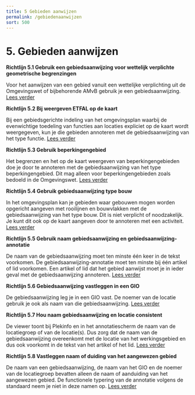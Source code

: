 ```yaml
---
title: 5 Gebieden aanwijzen
permalink: /gebiedenaanwijzen
sort: 500
---
```


# 5. Gebieden aanwijzen

**Richtlijn 5.1 Gebruik een gebiedsaanwijzing voor wettelijk verplichte geometrische begrenzingen**

Voor het aanwijzen van een gebied vanuit een wettelijke verplichting uit de Omgevingswet of bijbehorende AMvB gebruik je een gebiedsaanwijzing. [Lees verder](Richtlijn_5.1.md)

**Richtlijn 5.2 Bij weergeven ETFAL op de kaart**

Bij een gebiedsgerichte indeling van het omgevingsplan waarbij de evenwichtige toedeling van functies aan locaties expliciet op de kaart wordt weergegeven, kun je die gebieden annoteren met de gebiedsaanwijzing van het type functie. [Lees verder](Richtlijn_5.2.md)

**Richtlijn 5.3 Gebruik beperkingengebied**

Het begrenzen en het op de kaart weergeven van beperkingengebieden doe je door te annoteren met de gebiedsaanwijzing van het type beperkingengebied. Dit mag alleen voor beperkingengebieden zoals bedoeld in de Omgevingswet. [Lees verder](Richtlijn_5.3.md)

**Richtlijn 5.4 Gebruik gebiedsaanwijzing type bouw**

In het omgevingsplan kan je gebieden waar gebouwen mogen worden opgericht aangeven met rooilijnen en bouwvlakken met de gebiedsaanwijzing van het type bouw. Dit is niet verplicht of noodzakelijk. Je kunt dit ook op de kaart aangeven door te annoteren met een activiteit. [Lees verder](Richtlijn_5.4.md)

**Richtlijn 5.5 Gebruik naam gebiedsaanwijzing en gebiedsaanwijzing-annotatie**

De naam van de gebiedsaanwijzing moet ten minste één keer in de tekst voorkomen. De gebiedsaanwijzing-annotatie moet ten minste bij één artikel of lid voorkomen. Een artikel of lid dat het gebied aanwijst moet je in ieder geval met de gebiedsaanwijzing annoteren. [Lees verder](Richtlijn_5.5.md)

**Richtlijn 5.6 Gebiedsaanwijzing vastleggen in een GIO**

De gebiedsaanwijzing leg je in een GIO vast. De noemer van de locatie gebruik je ook als naam van die gebiedsaanwijzing. [Lees verder](Richtlijn_5.6.md)

**Richtlijn 5.7 Hou naam gebiedsaanwijzing en locatie consistent**

De viewer toont bij Plekinfo en in het annotatiescherm de naam van de locatiegroep of van de locatie(s). Dus zorg dat de naam van de gebiedsaanwijzing overeenkomt met de locatie van het werkingsgebied en dus ook voorkomt in de tekst van het artikel of het lid. [Lees verder](Richtlijn_5.7.md)

**Richtlijn 5.8 Vastleggen naam of duiding van het aangewezen gebied**

De naam van een gebiedsaanwijzing, de naam van het GIO en de noemer van de locatiegroep bevatten alleen de naam of aanduiding van het aangewezen gebied. De functionele typering van de annotatie volgens de standaard neem je niet in deze namen op. [Lees verder](Richtlijn_5.8.md)
